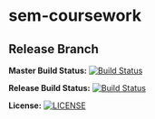 # sem-coursework
## Release Branch

**Master Build Status:**
[![Build Status](https://travis-ci.com/The-Liam-Blair/sem-coursework.svg?branch=master)](https://travis-ci.com/The-Liam-Blair/sem-coursework)


**Release Build Status:**
[![Build Status](https://travis-ci.com/The-Liam-Blair/sem-coursework.svg?branch=Release)](https://travis-ci.com/The-Liam-Blair/sem-coursework)


**License:**
[![LICENSE](https://img.shields.io/github/license/The-Liam-Blair/sem.svg?style=flat-square)](https://github.com/The-Liam-Blair/sem/blob/master/LICENSE)
